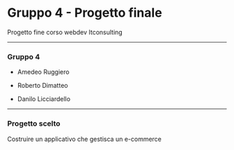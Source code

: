 # Gruppo 4 - Progetto finale

Progetto fine corso webdev Itconsulting

---

### Gruppo 4
- Amedeo Ruggiero

- Roberto Dimatteo

- Danilo Licciardello

---
### Progetto scelto

Costruire un applicativo che gestisca un e-commerce